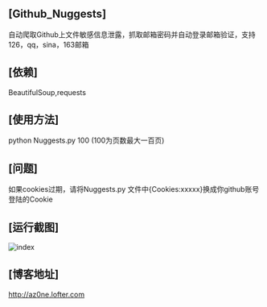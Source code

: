 ## [Github_Nuggests]
自动爬取Github上文件敏感信息泄露，抓取邮箱密码并自动登录邮箱验证，支持126，qq，sina，163邮箱
## [依赖]
BeautifulSoup,requests
## [使用方法]
python Nuggests.py 100 (100为页数最大一百页)
## [问题]
如果cookies过期，请将Nuggests.py 文件中{Cookies:xxxxx}换成你github账号登陆的Cookie

## [运行截图]

![index](/1.PNG)

## [博客地址]
http://az0ne.lofter.com
